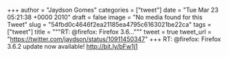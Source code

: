 
+++
author = "Jaydson Gomes"
categories = ["tweet"]
date = "Tue Mar 23 05:21:38 +0000 2010"
draft = false
image = "No media found for this Tweet"
slug = "54fbd0c4646f2ea21185ea4795c6163021be22ca"
tags = ["tweet"]
title = """RT: @firefox: Firefox 3.6..."""
tweet = true
tweet_url = "https://twitter.com/jaydson/status/10911450347"
+++
RT: @firefox: Firefox 3.6.2 update now available! http://bit.ly/bFw1j1
